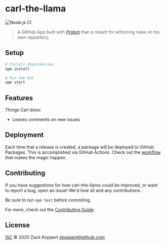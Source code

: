 # carl-the-llama
![Node.js CI](https://github.com/zkoppert/Carl-the-llama/workflows/Node.js%20CI/badge.svg)
> A GitHub App built with [Probot](https://github.com/probot/probot) that is meant for enforcing rules on his own repository.

## Setup

```sh
# Install dependencies
npm install

# Run the bot
npm start
```

## Features

Things Carl does:
- Leaves comments on new issues

## Deployment

Each time that a release is created, a package will be deployed to GitHub Packages. This is accomplished via GitHub Actions. Check out the [workflow](.github/workflows/deploy.yml) that makes the magic happen.

## Contributing

If you have suggestions for how carl-the-llama could be improved, or want to report a bug, open an issue! We'd love all and any contributions.

Be sure to run `npm test` before commiting.

For more, check out the [Contributing Guide](CONTRIBUTING.md).

## License

[ISC](LICENSE) © 2020 Zack Koppert <zkoppert@github.com>
